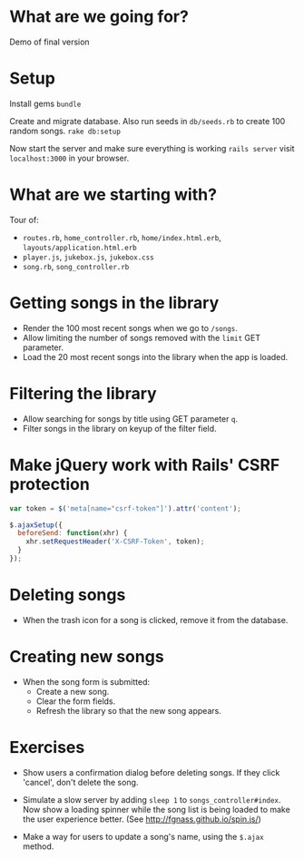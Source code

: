 # What are we going for?

Demo of final version





# Setup

Install gems
`bundle`

Create and migrate database.
Also run seeds in `db/seeds.rb` to create 100 random songs.
`rake db:setup`

Now start the server and make sure everything is working
`rails server`
visit `localhost:3000` in your browser.





# What are we starting with?

Tour of:
- `routes.rb`, `home_controller.rb`, `home/index.html.erb`, `layouts/application.html.erb`
- `player.js`, `jukebox.js`, `jukebox.css`
- `song.rb`, `song_controller.rb`





# Getting songs in the library

- Render the 100 most recent songs when we go to `/songs`.
- Allow limiting the number of songs removed with the `limit` GET parameter.
- Load the 20 most recent songs into the library when the app is loaded.






# Filtering the library

- Allow searching for songs by title using GET parameter `q`.
- Filter songs in the library on keyup of the filter field.




# Make jQuery work with Rails' CSRF protection

```js
var token = $('meta[name="csrf-token"]').attr('content');

$.ajaxSetup({
  beforeSend: function(xhr) {
    xhr.setRequestHeader('X-CSRF-Token', token);
  }
});
```




# Deleting songs

- When the trash icon for a song is clicked, remove it from the database.







# Creating new songs

- When the song form is submitted:
  - Create a new song.
  - Clear the form fields.
  - Refresh the library so that the new song appears.




# Exercises

- Show users a confirmation dialog before deleting songs. If they click 'cancel', don't delete the song.

- Simulate a slow server by adding `sleep 1` to `songs_controller#index`. Now show a loading spinner while the song list is being loaded to make the user experience better. (See http://fgnass.github.io/spin.js/)

- Make a way for users to update a song's name, using the `$.ajax` method.